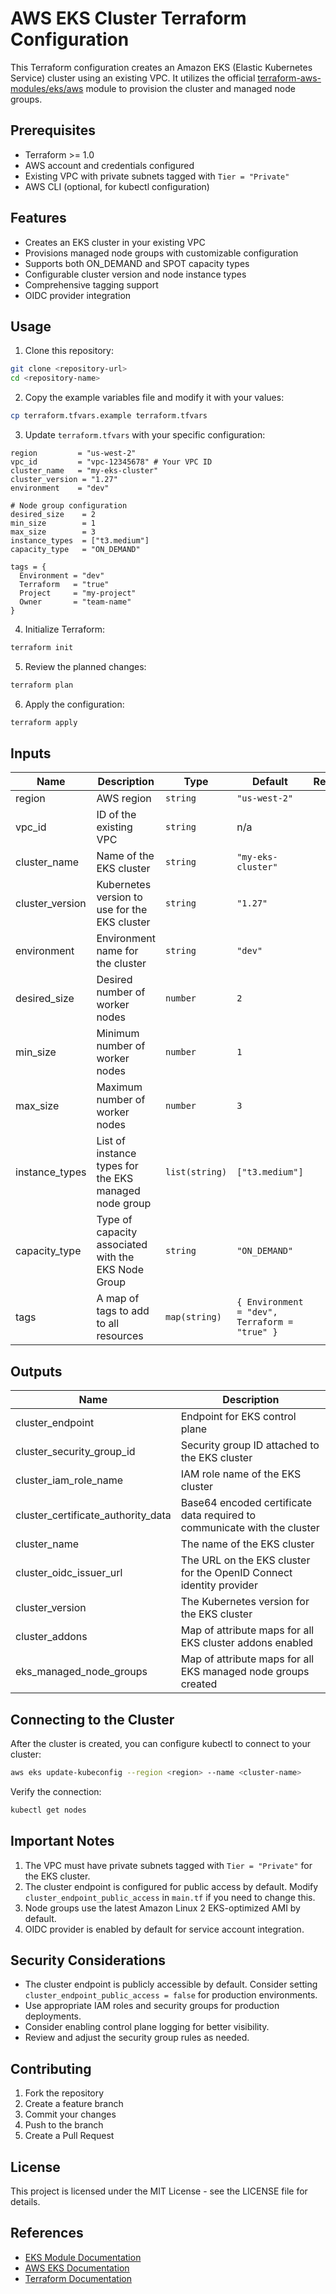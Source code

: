 # AWS EKS Cluster Terraform Configuration

This Terraform configuration creates an Amazon EKS (Elastic Kubernetes Service) cluster using an existing VPC. It utilizes the official [terraform-aws-modules/eks/aws](https://registry.terraform.io/modules/terraform-aws-modules/eks/aws/latest) module to provision the cluster and managed node groups.

## Prerequisites

- Terraform >= 1.0
- AWS account and credentials configured
- Existing VPC with private subnets tagged with `Tier = "Private"`
- AWS CLI (optional, for kubectl configuration)

## Features

- Creates an EKS cluster in your existing VPC
- Provisions managed node groups with customizable configuration
- Supports both ON_DEMAND and SPOT capacity types
- Configurable cluster version and node instance types
- Comprehensive tagging support
- OIDC provider integration

## Usage

1. Clone this repository:
```bash
git clone <repository-url>
cd <repository-name>
```

2. Copy the example variables file and modify it with your values:
```bash
cp terraform.tfvars.example terraform.tfvars
```

3. Update `terraform.tfvars` with your specific configuration:
```hcl
region         = "us-west-2"
vpc_id         = "vpc-12345678" # Your VPC ID
cluster_name   = "my-eks-cluster"
cluster_version = "1.27"
environment    = "dev"

# Node group configuration
desired_size    = 2
min_size        = 1
max_size        = 3
instance_types  = ["t3.medium"]
capacity_type   = "ON_DEMAND"

tags = {
  Environment = "dev"
  Terraform   = "true"
  Project     = "my-project"
  Owner       = "team-name"
}
```

4. Initialize Terraform:
```bash
terraform init
```

5. Review the planned changes:
```bash
terraform plan
```

6. Apply the configuration:
```bash
terraform apply
```

## Inputs

| Name | Description | Type | Default | Required |
|------|-------------|------|---------|:--------:|
| region | AWS region | `string` | `"us-west-2"` | no |
| vpc_id | ID of the existing VPC | `string` | n/a | yes |
| cluster_name | Name of the EKS cluster | `string` | `"my-eks-cluster"` | no |
| cluster_version | Kubernetes version to use for the EKS cluster | `string` | `"1.27"` | no |
| environment | Environment name for the cluster | `string` | `"dev"` | no |
| desired_size | Desired number of worker nodes | `number` | `2` | no |
| min_size | Minimum number of worker nodes | `number` | `1` | no |
| max_size | Maximum number of worker nodes | `number` | `3` | no |
| instance_types | List of instance types for the EKS managed node group | `list(string)` | `["t3.medium"]` | no |
| capacity_type | Type of capacity associated with the EKS Node Group | `string` | `"ON_DEMAND"` | no |
| tags | A map of tags to add to all resources | `map(string)` | `{ Environment = "dev", Terraform = "true" }` | no |

## Outputs

| Name | Description |
|------|-------------|
| cluster_endpoint | Endpoint for EKS control plane |
| cluster_security_group_id | Security group ID attached to the EKS cluster |
| cluster_iam_role_name | IAM role name of the EKS cluster |
| cluster_certificate_authority_data | Base64 encoded certificate data required to communicate with the cluster |
| cluster_name | The name of the EKS cluster |
| cluster_oidc_issuer_url | The URL on the EKS cluster for the OpenID Connect identity provider |
| cluster_version | The Kubernetes version for the EKS cluster |
| cluster_addons | Map of attribute maps for all EKS cluster addons enabled |
| eks_managed_node_groups | Map of attribute maps for all EKS managed node groups created |

## Connecting to the Cluster

After the cluster is created, you can configure kubectl to connect to your cluster:

```bash
aws eks update-kubeconfig --region <region> --name <cluster-name>
```

Verify the connection:
```bash
kubectl get nodes
```

## Important Notes

1. The VPC must have private subnets tagged with `Tier = "Private"` for the EKS cluster.
2. The cluster endpoint is configured for public access by default. Modify `cluster_endpoint_public_access` in `main.tf` if you need to change this.
3. Node groups use the latest Amazon Linux 2 EKS-optimized AMI by default.
4. OIDC provider is enabled by default for service account integration.

## Security Considerations

- The cluster endpoint is publicly accessible by default. Consider setting `cluster_endpoint_public_access = false` for production environments.
- Use appropriate IAM roles and security groups for production deployments.
- Consider enabling control plane logging for better visibility.
- Review and adjust the security group rules as needed.

## Contributing

1. Fork the repository
2. Create a feature branch
3. Commit your changes
4. Push to the branch
5. Create a Pull Request

## License

This project is licensed under the MIT License - see the LICENSE file for details.

## References

- [EKS Module Documentation](https://registry.terraform.io/modules/terraform-aws-modules/eks/aws/latest)
- [AWS EKS Documentation](https://docs.aws.amazon.com/eks/latest/userguide/what-is-eks.html)
- [Terraform Documentation](https://www.terraform.io/docs) 